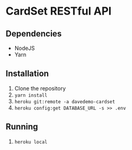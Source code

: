 # CardSet RESTful API

## Dependencies

* NodeJS
* Yarn

## Installation

1. Clone the repository
2. `yarn install`
3. `heroku git:remote -a davedemo-cardset`
4. `heroku config:get DATABASE_URL -s >> .env`

## Running

1. `heroku local`


